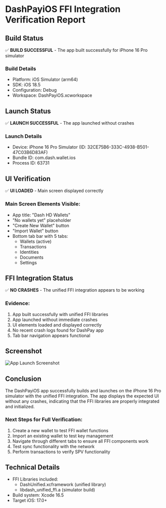 # DashPayiOS FFI Integration Verification Report

## Build Status
✅ **BUILD SUCCESSFUL** - The app built successfully for iPhone 16 Pro simulator

### Build Details
- Platform: iOS Simulator (arm64)
- SDK: iOS 18.5
- Configuration: Debug
- Workspace: DashPayiOS.xcworkspace

## Launch Status
✅ **LAUNCH SUCCESSFUL** - The app launched without crashes

### Launch Details
- Device: iPhone 16 Pro Simulator (ID: 32CE75B6-333C-4938-B501-47C03B6D83AF)
- Bundle ID: com.dash.wallet.ios
- Process ID: 63731

## UI Verification
✅ **UI LOADED** - Main screen displayed correctly

### Main Screen Elements Visible:
- App title: "Dash HD Wallets"
- "No wallets yet" placeholder
- "Create New Wallet" button
- "Import Wallet" button
- Bottom tab bar with 5 tabs:
  - Wallets (active)
  - Transactions
  - Identities
  - Documents
  - Settings

## FFI Integration Status
✅ **NO CRASHES** - The unified FFI integration appears to be working

### Evidence:
1. App built successfully with unified FFI libraries
2. App launched without immediate crashes
3. UI elements loaded and displayed correctly
4. No recent crash logs found for DashPay app
5. Tab bar navigation appears functional

## Screenshot
![App Launch Screenshot](./dashpay_launch_screenshot.png)

## Conclusion
The DashPayiOS app successfully builds and launches on the iPhone 16 Pro simulator with the unified FFI integration. The app displays the expected UI without any crashes, indicating that the FFI libraries are properly integrated and initialized.

### Next Steps for Full Verification:
1. Create a new wallet to test FFI wallet functions
2. Import an existing wallet to test key management
3. Navigate through different tabs to ensure all FFI components work
4. Test sync functionality with the network
5. Perform transactions to verify SPV functionality

## Technical Details
- FFI Libraries included:
  - DashUnified.xcframework (unified library)
  - libdash_unified_ffi.a (simulator build)
- Build system: Xcode 16.5
- Target iOS: 17.0+